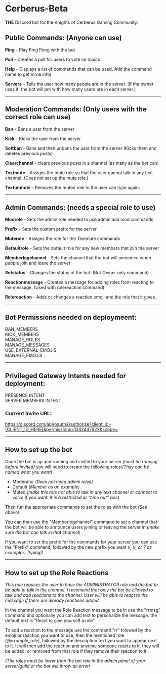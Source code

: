 # Cerberus-Beta
**THE** Discord bot for the Knights of Cerberus Gaming Community.

## Public Commands: (Anyone can use)
**Ping** - Play Ping Pong with the bot

**Poll** - Creates a poll for users to vote on topics

**Help** - Displays a list of commands that can be used. Add the command name to get mroe info)

**Servers** - Tells the user how many people are in the server. (If the owner uses it, the bot will pm with how many users are in each server.)

---

## Moderation Commands: (Only users with the correct role can use)
**Ban** - Bans a user from the server

**Kick** - Kicks the user from the server

**Softban** - Bans and then unbans the user from the server (Kicks them and deletes previous posts)

**Clearchannel** - clears previous posts in a channel (as many as the bot can)

**Textmute** - Assigns the mute role so that the user cannot talk in any text channel. (Does not set up the mute role.)

**Textunmute** - Removes the muted role to the user can type again. 

---

## Admin Commands: (needs a special role to use)
**Modrole** - Sets the admin role needed to use admin and mod commands

**Prefix** - Sets the custom prefix for the server

**Muterole** - Assigns the role for the Textmute commands

**Defaultrole** - Sets the default role for any new members that join the server

**Memberlogchannel** - Sets the channel that the bot will announce when people join and leave the server

**Setstatus** - Changes the status of the bot. (Bot Owner only command)

**Reactionmessage** - Creates a message for adding roles from reacting to the message. (Used with rolereaction command)

**Rolereaction** - Adds or changes a reaction emoji and the role that it gives. 

---

## Bot Permissions needed on deploymeent:
BAN_MEMBERS</br>
KICK_MEMBERS</br>
MANAGE_ROLES</br>
MANAGE_MESSAGES</br>
USE_EXTERNAL_EMOJIS</br>
MANAGE_EMOJIS

---

## Privileged Gateway Intents needed for deployment:
PRESENCE INTENT</br>
SERVER MEMBERS INTENT

### Current Invite URL:
https://discord.com/api/oauth2/authorize?client_id={CLIENT_ID_HERE}&permissions=1342447622&scope=

---

## How to set up the bot

Once the bot is up and running and invited to your server *(must be running before invited)* you will need to create the following roles:*(They can be named what you want)*

 - Moderator *(Does not need admin roles)*
 - Default *(Member as an example)*
 - Muted *(make this role not able to talk in any text channel or connect to voice if you want. It is a restricted or "time out" role)*

Then run the appropriate commands to set the roles with the bot *(See above)*

You can then use the "Memberlogchannel" command to set a channel that the bot will be able to announce users joining or leaving the server in *(make sure the bot can talk in that channel)*

If you want to set the prefix for the commands for your server you can use the "Prefix" command, followed by the new prefix you want *(!, !!, or ? as examples. (!!ping))*

--- 

## How to set up the Role Reactions

*This role requires the user to have the ADMINISTRATOR role and the bot to be able to talk in the channel. I recomend that only the bot be allowed to talk and add reactions to the channel. User will be able to react to the message if there are already reactions added*

In the channel you want the Role Reaction message to be in use the "rrmsg" command and optionally you can add text to personalize the message. the default text is "React to give yourself a role"

To add a reaction to the message use the command "rr" folowed by the emoji or reaction you want to use, then the mentioned role *(@example_role)*, followed by the description text you want to appear next to it. It will then add the reaction and anytime someone reacts to it, they will be added, or removed from that role if they remove their reaction to it. 

*(The roles must be lower than the bot role in the admin panel of your server/guild or the bot will throw an error)*